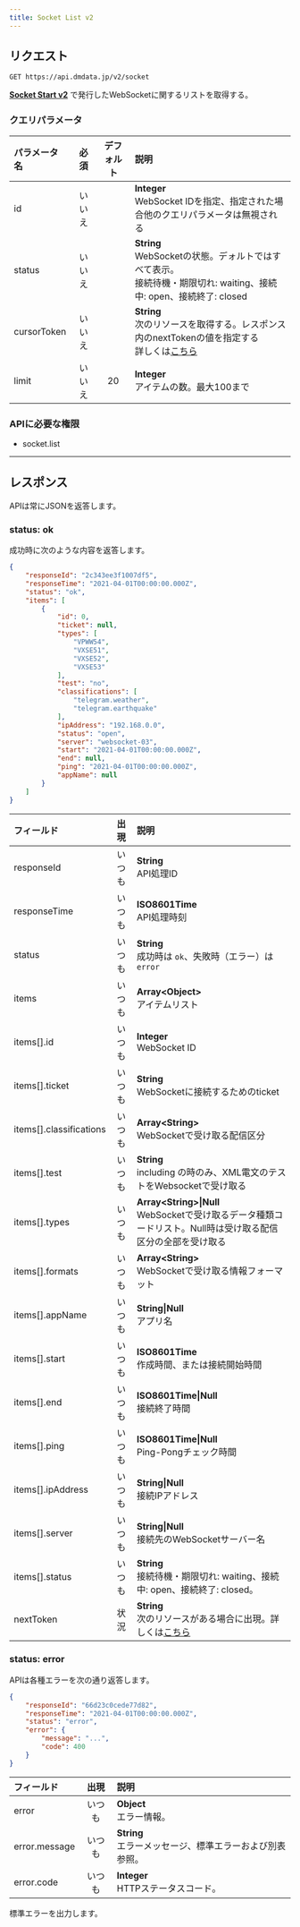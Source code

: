 ```yaml
---
title: Socket List v2
---
```


## リクエスト

`GET https://api.dmdata.jp/v2/socket`

[**Socket Start v2**](/reference/api/v2/socket.start.md) で発行したWebSocketに関するリストを取得する。

### クエリパラメータ
|パラメータ名|必須|デフォルト|説明|
|:--|:-:|:-:|:--|
|id|いいえ||**Integer** <br/> WebSocket IDを指定、指定された場合他のクエリパラメータは無視される|
|status|いいえ||**String** <br/> WebSocketの状態。デォルトではすべて表示。<br/>接続待機・期限切れ: waiting、接続中: open、接続終了: closed|
|cursorToken|いいえ||**String** <br/> 次のリソースを取得する。レスポンス内のnextTokenの値を指定する<br/>詳しくは[こちら](/reference/api/v2#カーソルトークン)|
|limit|いいえ|20|**Integer** <br/> アイテムの数。最大100まで|

### APIに必要な権限
* socket.list

---

## レスポンス
APIは常にJSONを返答します。

### status: ok
成功時に次のような内容を返答します。

```json
{
    "responseId": "2c343ee3f1007df5",
    "responseTime": "2021-04-01T00:00:00.000Z",
    "status": "ok",
    "items": [
        {
            "id": 0,
            "ticket": null,
            "types": [
                "VPWW54",
                "VXSE51",
                "VXSE52",
                "VXSE53"
            ],
            "test": "no",
            "classifications": [
                "telegram.weather",
                "telegram.earthquake"
            ],
            "ipAddress": "192.168.0.0",
            "status": "open",
            "server": "websocket-03",
            "start": "2021-04-01T00:00:00.000Z",
            "end": null,
            "ping": "2021-04-01T00:00:00.000Z",
            "appName": null
        }
    ]
}
```

|フィールド|出現|説明|
|:--|:-:|:--|
|responseId|いつも|**String** <br/> API処理ID|
|responseTime|いつも|**ISO8601Time** <br/> API処理時刻|
|status|いつも|**String** <br/> 成功時は `ok`、失敗時（エラー）は `error`|
|items|いつも|**Array<Object\>** <br/> アイテムリスト|
|items[\].id|いつも|**Integer** <br/> WebSocket ID|
|items[\].ticket|いつも|**String** <br/> WebSocketに接続するためのticket|
|items[\].classifications|いつも|**Array<String\>** <br/> WebSocketで受け取る配信区分|
|items[\].test|いつも|**String** <br/> including の時のみ、XML電文のテストをWebsocketで受け取る|
|items[\].types|いつも|**Array<String\>\|Null** <br/> WebSocketで受け取るデータ種類コードリスト。Null時は受け取る配信区分の全部を受け取る|
|items[\].formats|いつも|**Array<String\>** <br/> WebSocketで受け取る情報フォーマット|
|items[\].appName|いつも|**String\|Null** <br/> アプリ名|
|items[\].start|いつも|**ISO8601Time** <br/> 作成時間、または接続開始時間|
|items[\].end|いつも|**ISO8601Time\|Null** <br/> 接続終了時間|
|items[\].ping|いつも|**ISO8601Time\|Null** <br/> Ping-Pongチェック時間|
|items[\].ipAddress|いつも|**String\|Null** <br/> 接続IPアドレス|
|items[\].server|いつも|**String\|Null** <br/> 接続先のWebSocketサーバー名|
|items[\].status|いつも|**String** <br/> 接続待機・期限切れ: waiting、接続中: open、接続終了: closed。|
|nextToken|状況|**String** <br/> 次のリソースがある場合に出現。詳しくは[こちら](/reference/api/v2#カーソルトークン)|

### status: error
APIは各種エラーを次の通り返答します。

```json
{
    "responseId": "66d23c0cede77d82",
    "responseTime": "2021-04-01T00:00:00.000Z",
    "status": "error",
    "error": {
        "message": "...",
        "code": 400
    }
}
```

|フィールド|出現|説明|
|:--|:-:|:--|
|error|いつも|**Object** <br/> エラー情報。|
|error.message|いつも|**String** <br/> エラーメッセージ、標準エラーおよび別表参照。|
|error.code|いつも|**Integer** <br/> HTTPステータスコード。|

標準エラーを出力します。
